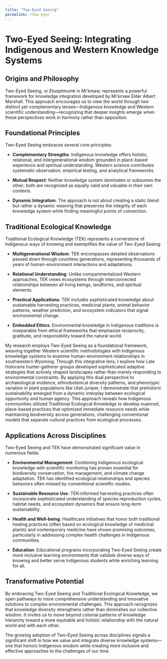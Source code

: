 ```yaml
---
title: "Two-Eyed Seeing"
permalink: /two-eye/
---
```

# Two-Eyed Seeing: Integrating Indigenous and Western Knowledge Systems

## Origins and Philosophy

Two-Eyed Seeing, or *Etuaptmumk* in Mi'kmaw, represents a powerful framework for knowledge integration developed by Mi'kmaw Elder Albert Marshall. This approach encourages us to view the world through two distinct yet complementary lenses—Indigenous knowledge and Western scientific understanding—recognizing that deeper insights emerge when these perspectives work in harmony rather than opposition.

## Foundational Principles

Two-Eyed Seeing embraces several core principles:

- **Complementary Strengths**: Indigenous knowledge offers holistic, relational, and intergenerational wisdom grounded in place-based experience and spiritual understanding. Western science contributes systematic observation, empirical testing, and analytical frameworks.

- **Mutual Respect**: Neither knowledge system dominates or subsumes the other; both are recognized as equally valid and valuable in their own contexts.

- **Dynamic Integration**: The approach is not about creating a static blend but rather a dynamic weaving that preserves the integrity of each knowledge system while finding meaningful points of connection.

## Traditional Ecological Knowledge

Traditional Ecological Knowledge (TEK) represents a cornerstone of Indigenous ways of knowing and exemplifies the value of Two-Eyed Seeing:

- **Multigenerational Wisdom**: TEK encompasses detailed observations passed down through countless generations, representing thousands of years of human-environment interactions and adaptations.

- **Relational Understanding**: Unlike compartmentalized Western approaches, TEK views ecosystems through interconnected relationships between all living beings, landforms, and spiritual elements.

- **Practical Applications**: TEK includes sophisticated knowledge about sustainable harvesting practices, medicinal plants, animal behavior patterns, weather prediction, and ecosystem indicators that signal environmental change.

- **Embedded Ethics**: Environmental knowledge in Indigenous traditions is inseparable from ethical frameworks that emphasize reciprocity, gratitude, and responsibility toward the natural world.

My research employs Two-Eyed Seeing as a foundational framework, weaving together Western scientific methodologies with Indigenous knowledge systems to examine human-environment relationships in southwestern Wyoming. Through this integrative lens, I explore how Late Holocene hunter-gatherer groups developed sophisticated adaptive strategies that actively shaped landscapes rather than merely responding to environmental constraints. By applying this dual perspective to archaeological evidence, ethnobotanical diversity patterns, and phenotypic variation in plant populations like Utah juniper, I demonstrate that prehistoric sustainability emerged from a dynamic interplay between ecological opportunity and human agency. This approach reveals how Indigenous communities utilized Traditional Ecological Knowledge to develop nuanced, place-based practices that optimized immediate resource needs while maintaining biodiversity across generations, challenging conventional models that separate cultural practices from ecological processes.

## Applications Across Disciplines

Two-Eyed Seeing and TEK have demonstrated significant value in numerous fields:

- **Environmental Management**: Combining Indigenous ecological knowledge with scientific monitoring has proven essential for biodiversity conservation, fire management, and climate change adaptation. TEK has identified ecological relationships and species behaviors often missed by conventional scientific studies.

- **Sustainable Resource Use**: TEK-informed harvesting practices often incorporate sophisticated understanding of species reproduction cycles, habitat needs, and ecosystem dynamics that ensure long-term sustainability.

- **Health and Well-being**: Healthcare initiatives that honor both traditional healing practices (often based on ecological knowledge of medicinal plants) and contemporary medicine have shown promising outcomes, particularly in addressing complex health challenges in Indigenous communities.

- **Education**: Educational programs incorporating Two-Eyed Seeing create more inclusive learning environments that validate diverse ways of knowing and better serve Indigenous students while enriching learning for all.

## Transformative Potential

By embracing Two-Eyed Seeing and Traditional Ecological Knowledge, we open pathways to more comprehensive understanding and innovative solutions to complex environmental challenges. This approach recognizes that knowledge diversity strengthens rather than diminishes our collective wisdom. It invites us to move beyond colonial patterns of knowledge hierarchy toward a more equitable and holistic relationship with the natural world and with each other.

The growing adoption of Two-Eyed Seeing across disciplines signals a significant shift in how we value and integrate diverse knowledge systems—one that honors Indigenous wisdom while creating more inclusive and effective approaches to the challenges of our time.
